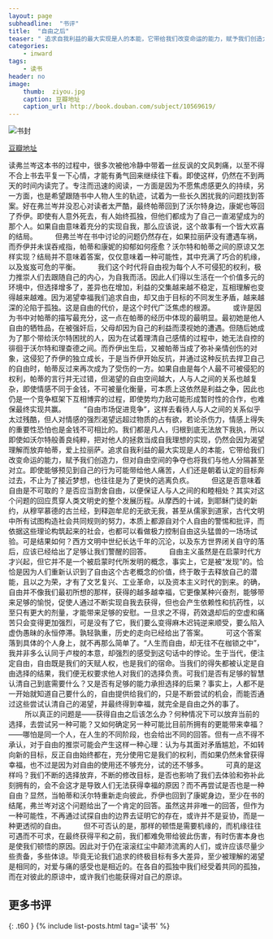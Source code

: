 ```yaml
---
layout: page
subheadline:  "书评"
title:  "自由之后"
teaser: " 追求自我利益的最大实现是人的本能，它带给我们改变命运的能力，赋予我们创造力，但对自由空间的争夺也将我们与他人分隔甚至对立。即使能够预见到自己的行为可能带给他人痛苦，人们还是朝着认定的目标奔过去，不止为了接近梦想，也往往是为了更快的逃离负疚。 "
categories:
    - inward
tags:
    - 读书
header: no
image:
    thumb:  ziyou.jpg
    caption: 豆瓣地址
    caption_url: http://book.douban.com/subject/10569619/
---
```


<img src="{{ site.url}}/images/ziyou.jpg" alt="书封">
<p><a href="http://book.douban.com/subject/10569619/">豆瓣地址</a></p>

读弗兰岑这本书的过程中，很多次被他冷静中带着一丝反讽的文风刺痛，以至不得不合上书去平复一下心情，才能有勇气回来继续往下看。即使这样，仍然在不到两天的时间内读完了。专注而迅速的阅读，一方面是因为不愿焦虑感更久的持续，另一方面，也是希望跟随书中人物人生的轨迹，试着为一些长久困扰我的问题找到答案。好在弗兰岑并没忍心对读者太严酷，最终帕蒂回到了沃尔特身边，康妮也等回了乔伊。即使有人意外死去，有人始终孤独，但他们都成为了自己一直渴望成为的那个人。如果自由意味着充分的实现自我，那么应该说，这个故事有一个皆大欢喜的结局。 
　　 
但弗兰岑在书中讨论的问题仍然存在，如果拉丽萨没有遭遇车祸，而乔伊并未误吞戒指，帕蒂和康妮的抑郁如何痊愈？沃尔特和帕蒂之间的原谅又怎样实现？结局并不意味着答案，仅仅意味着一种可能性，其中充满了巧合的机缘，以及岌岌可危的平衡。 
　　 
我们这个时代将自由视为每个人不可侵犯的权利，极力推崇人们去跟随自己的内心，为自我而活。因此人们得以生活在一个价值多元的环境中，但选择增多了，差异也在增加，利益的交集越来越不稳定，互相理解也变得越来越难。因为渴望幸福我们追求自由，却又由于目标的不同发生矛盾，越来越深的沦陷于孤独。这是自由的代价，是这个时代广泛焦虑的根源。 
　　 
或许是因为书中对帕蒂的描写最充分，这一点在帕蒂的经历中体现的最明显。最初她是他人自由的牺牲品，在被强奸后，父母却因为自己的利益而漠视她的遭遇。但随后她成为了那个带给沃尔特困扰的人，因为在试着理清自己感情的过程中，她无法自控的徘徊于沃尔特和理查德之间。而乔伊出生后，又被帕蒂当成了弥补亲情创伤的对象，这侵犯了乔伊的独立成长，于是当乔伊开始反抗，并通过这种反抗去捍卫自己的自由时，帕蒂反过来再次成为了受伤的一方。如果自由是每个人最不可被侵犯的权利，帕蒂的言行并无过错，但渴望的自由空间越大，人与人之间的关系也越复杂，即使情感不同于金钱，不可被量化衡量，可本质上这依然是利益之争，因此也仍是一个竞争框架下互相博弈的过程，即使势均力敌可能形成暂时性的合作，也难保最终实现共赢。 
　　 
“自由市场促进竞争”，这样去看待人与人之间的关系似乎太过残酷，但人对情感的强烈渴望远超过物质的占有欲，若论杀伤力，情感上得失的重要性恐怕也是金钱不可相比的。我们都是凡人，归根到底无法放下我执，所以即使如沃尔特般善良纯粹，把对他人的拯救当成自我理想的实现，仍然会因为渴望理解而放弃帕蒂，爱上拉丽萨。追求自我利益的最大实现是人的本能，它带给我们改变命运的能力，赋予我们创造力，但对自由空间的争夺也将我们与他人分隔甚至对立。即使能够预见到自己的行为可能带给他人痛苦，人们还是朝着认定的目标奔过去，不止为了接近梦想，也往往是为了更快的逃离负疚。 
　　 
但这是否意味着自由是不可取的？是否应当割舍自由，以便保证人与人之间的和睦相处？其实对这个问题的回应贯穿人类文明史的整个发展历程。从摩西的十诫，到耶稣门徒的新约，从穆罕慕德的古兰经，到释迦牟尼的无欲无我，甚至从儒家到道家，古代文明中所有试图构造社会共同规则的努力，本质上都源自对个人自由的警惕和批评，而依据这些理论构筑起来的社会，也都可以看做极力控制自由这头猛兽的一场场试验。可是结果如何？西方文明中世纪长达千年的沉沦，以及东方世界闭关自守的落后，应该已经给出了足够让我们警醒的回答。 
　　 
自由主义虽然是在启蒙时代方才兴起，但它并不是一个被启蒙时代所发明的概念，事实上，它是被“发现”的。恰恰是因为人们重新认识到了自由这个古老概念的价值，终于敢于去释放自己的潜能，且以之为荣，才有了文艺复兴、工业革命，以及资本主义时代的到来。的确，自由并不像我们最初所想的那样，获得的越多越幸福，它更像某种兴奋剂，能够带来足够的愉悦，促使人通过不断实现自我去获得，但也会产生依赖性和抗药性，以至只有更大的剂量，才能带来足够的安慰。一旦求之不得，药效退却后的空虚和痛苦只会变得更加强烈，可是没有了它，我们要么变得麻木迟钝逆来顺受，要么陷入虚伪愚昧的永恒停滞。孰轻孰重，历史的走向已经给出了答案。 
　　 
可这个答案落到具体的个人身上，就不再那么简单了。“人生而自由，却无往不在枷锁之中”，我并非多么认同于卢梭的本意，却强烈的感受到这句话中的悖论。生于当代，便注定自由，自由既是我们的天赋人权，也是我们的宿命。当我们的得失都被认定是自由选择的结果，我们便无权要求他人对我们的选择负责。可我们是否有足够的智慧认清自己到底需要什么？又是否有足够的能力承担选择的后果？事实上，人都不是一开始就知道自己要什么的，自由提供给我们的，只是不断尝试的机会，而能否通过这些尝试认清自己的渴望，并最终得到幸福，就完全是自由之外的事了。 
　　 
所以真正的问题是——获得自由之后该怎么办？何种情况下可以放弃当前的选择，去尝试另一种可能？又如何确定另一种可能比目前所拥有的更能带来幸福？——哪怕是同一个人，在人生的不同阶段，也会给出不同的回答。但有一点不得不承认，对于自由的推崇可能会产生这样一种心理：认为与其面对矛盾尴尬，不如转向新的目标，反正自由始终都在，充分使用它是我们的权利，而如果仍然未曾获得幸福，也不过是因为对自由的使用还不够充分，试的还不够多。 
　　 
可真的是这样吗？我们不断的选择放弃，不断的修改目标，是否也影响了我们去体验和弥补此刻拥有的，会不会这才是导致人们无法获得幸福的原因？而不再尝试是否也是一种自由？显然，当帕蒂和沃尔特重新走向彼此，乔伊也回到了康妮身边，至少在书的结尾，弗兰岑对这个问题给出了一个肯定的回答。虽然这并非唯一的回答，但作为一种可能性，不再通过试探自由的边界去证明它的存在，或许并不是妥协，而是一种更透彻的自由。 
　　 
但不可否认的是，那样的顿悟是需要机缘的，而机缘往往可遇而不可求，在最终获得平和之前，我们都难免带给彼此伤害，有时伤害本身也是使我们顿悟的原因。因此对于仍在滚滚红尘中颠沛流离的人们，或许应该尽量少些责备，多些体谅。毕竟无论我们追求的终极目标有多大差异，至少被理解的渴望是相同的，对爱与痛的感受也是相近的。在各自的孤独中我们经受着共同的孤独，而在对彼此的原谅中，或许我们也能获得对自己的原谅。


## 更多书评
{: .t60 }
{% include list-posts.html tag='读书' %}